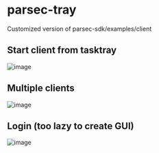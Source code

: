 # parsec-tray

Customized version of parsec-sdk/examples/client

## Start client from tasktray
![image](https://user-images.githubusercontent.com/6128431/166864634-20fa95bb-b083-4b61-bf4d-8c50810778d1.png)

## Multiple clients
![image](https://user-images.githubusercontent.com/6128431/166865230-7f033761-e7f8-4334-881f-12864fc1a2c1.png)

## Login (too lazy to create GUI)
![image](https://user-images.githubusercontent.com/6128431/166865998-abbfa57f-fc00-4369-9ed9-a69c066efb4f.png)


